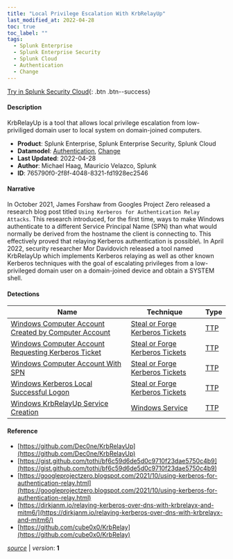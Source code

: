 ```yaml
---
title: "Local Privilege Escalation With KrbRelayUp"
last_modified_at: 2022-04-28
toc: true
toc_label: ""
tags:
  - Splunk Enterprise
  - Splunk Enterprise Security
  - Splunk Cloud
  - Authentication
  - Change
---
```


[Try in Splunk Security Cloud](https://www.splunk.com/en_us/cyber-security.html){: .btn .btn--success}

#### Description

KrbRelayUp is a tool that allows local privilege escalation from low-priviliged domain user to local system on domain-joined computers.

- **Product**: Splunk Enterprise, Splunk Enterprise Security, Splunk Cloud
- **Datamodel**: [Authentication](https://docs.splunk.com/Documentation/CIM/latest/User/Authentication), [Change](https://docs.splunk.com/Documentation/CIM/latest/User/Change)
- **Last Updated**: 2022-04-28
- **Author**: Michael Haag, Mauricio Velazco, Splunk
- **ID**: 765790f0-2f8f-4048-8321-fd1928ec2546

#### Narrative

In October 2021, James Forshaw from Googles Project Zero released a research  blog post titled `Using Kerberos for Authentication Relay Attacks`. This research introduced, for the first time, ways to make Windows authenticate to a different Service Principal Name (SPN) than what would normally be derived from the hostname the client is connecting to. This effectively proved that relaying Kerberos authentication is possible\\. In April 2022, security researcher Mor Davidovich released a tool named KrbRelayUp which implements Kerberos relaying as well as other known Kerberos techniques with the goal of escalating privileges from a low-privileged domain user on a domain-joined device and obtain a SYSTEM shell.

#### Detections

| Name        | Technique   | Type         |
| ----------- | ----------- |--------------|
| [Windows Computer Account Created by Computer Account](/endpoint/97a8dc5f-8a7c-4fed-9e3e-ec407fd0268a/) | [Steal or Forge Kerberos Tickets](/tags/#steal-or-forge-kerberos-tickets) | [TTP](https://github.com/splunk/security_content/wiki/Detection-Analytic-Types) |
| [Windows Computer Account Requesting Kerberos Ticket](/endpoint/fb3b2bb3-75a4-4279-848a-165b42624770/) | [Steal or Forge Kerberos Tickets](/tags/#steal-or-forge-kerberos-tickets) | [TTP](https://github.com/splunk/security_content/wiki/Detection-Analytic-Types) |
| [Windows Computer Account With SPN](/endpoint/9a3e57e7-33f4-470e-b25d-165baa6e8357/) | [Steal or Forge Kerberos Tickets](/tags/#steal-or-forge-kerberos-tickets) | [TTP](https://github.com/splunk/security_content/wiki/Detection-Analytic-Types) |
| [Windows Kerberos Local Successful Logon](/endpoint/8309c3a8-4d34-48ae-ad66-631658214653/) | [Steal or Forge Kerberos Tickets](/tags/#steal-or-forge-kerberos-tickets) | [TTP](https://github.com/splunk/security_content/wiki/Detection-Analytic-Types) |
| [Windows KrbRelayUp Service Creation](/endpoint/e40ef542-8241-4419-9af4-6324582ea60a/) | [Windows Service](/tags/#windows-service) | [TTP](https://github.com/splunk/security_content/wiki/Detection-Analytic-Types) |

#### Reference

* [https://github.com/Dec0ne/KrbRelayUp](https://github.com/Dec0ne/KrbRelayUp)
* [https://gist.github.com/tothi/bf6c59d6de5d0c9710f23dae5750c4b9](https://gist.github.com/tothi/bf6c59d6de5d0c9710f23dae5750c4b9)
* [https://googleprojectzero.blogspot.com/2021/10/using-kerberos-for-authentication-relay.html](https://googleprojectzero.blogspot.com/2021/10/using-kerberos-for-authentication-relay.html)
* [https://dirkjanm.io/relaying-kerberos-over-dns-with-krbrelayx-and-mitm6/](https://dirkjanm.io/relaying-kerberos-over-dns-with-krbrelayx-and-mitm6/)
* [https://github.com/cube0x0/KrbRelay](https://github.com/cube0x0/KrbRelay)



[*source*](https://github.com/splunk/security_content/tree/develop/stories/local_privilege_escalation_with_krbrelayup.yml) \| *version*: **1**